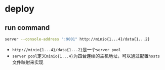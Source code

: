 # deploy

## run command

```bash
server --console-address ":9001" http://minio{1...4}/data{1...2}
```

+ `http://minio{1...4}/data{1...2}`是一个`server pool`
+ `server pool`定义`minio{1...4}`为四台连续的主机地址，可以通过配置`hosts`文件映射来实现